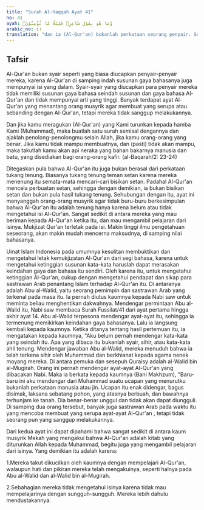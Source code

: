 ```yaml
---
title: "Surah Al-Haqqah Ayat 41"
no: 41
ayah: وَّمَا هُوَ بِقَوْلِ شَاعِرٍۗ قَلِيْلًا مَّا تُؤْمِنُوْنَۙ
arabic_no: ٤١
translation: "dan ia (Al-Qur'an) bukanlah perkataan seorang penyair. Sedikit sekali kamu beriman kepadanya. "
---
```


## Tafsir

Al-Qur'an bukan syair seperti yang biasa diucapkan penyair-penyair mereka, karena Al-Qur'an di samping indah susunan gaya bahasanya juga mempunyai isi yang dalam. Syair-syair yang diucapkan para penyair mereka tidak memiliki susunan gaya bahasa seindah susunan dan gaya bahasa Al-Qur'an dan tidak mempunyai arti yang tinggi. Banyak terdapat ayat Al-Qur'an yang menantang orang musyrik agar membuat yang serupa atau sebanding dengan Al-Qur'an, tetapi mereka tidak sanggup melakukannya. 

Dan jika kamu meragukan (Al-Qur'an) yang Kami turunkan kepada hamba Kami (Muhammad), maka buatlah satu surah semisal dengannya dan ajaklah penolong-penolongmu selain Allah, jika kamu orang-orang yang benar. Jika kamu tidak mampu membuatnya, dan (pasti) tidak akan mampu, maka takutlah kamu akan api neraka yang bahan bakarnya manusia dan batu, yang disediakan bagi orang-orang kafir. (al-Baqarah/2: 23-24)

Ditegaskan pula bahwa Al-Qur'an itu juga bukan berasal dari perkataan tukang tenung. Biasanya tukang tenung teman setan karena mereka menenung itu semata-mata mencari-cari bisikan setan. Padahal Al-Qur'an mencela perbuatan setan, sehingga dengan demikian, ia bukan bisikan setan dan bukan pula hasil tukang tenung. Sehubungan dengan itu, ayat ini menyanggah orang-orang musyrik agar tidak buru-buru berkesimpulan bahwa Al-Qur'an itu adalah tenung hanya karena belum atau tidak mengetahui isi Al-Qur'an. Sangat sedikit di antara mereka yang mau beriman kepada Al-Qur'an ketika itu, dan mau mengambil pelajaran dari isinya. Mukjizat Qur'an terletak pada isi. Makin tinggi ilmu pengetahuan seseorang, akan makin mudah mencerna maksudnya, di samping nilai bahasanya.

Umat Islam Indonesia pada umumnya kesulitan membuktikan dan mengetahui letak kemukjizatan Al-Qur'an dari segi bahasa, karena untuk mengetahui ketinggian susunan kata-kata haruslah dapat merasakan keindahan gaya dan bahasa itu sendiri. Oleh karena itu, untuk mengetahui ketinggian Al-Qur'an, cukup dengan mengetahui pendapat dan sikap para sastrawan Arab penantang Islam terhadap Al-Qur'an itu. Di antaranya adalah Abu al-Walid, yaitu seorang pemimpin dan sastrawan Arab yang terkenal pada masa itu. Ia pernah diutus kaumnya kepada Nabi saw untuk meminta beliau menghentikan dakwahnya. Mendengar permintaan Abu al-Walid itu, Nabi saw membaca Surah Fussilat/41 dari ayat pertama hingga akhir ayat 14. Abu al-Walid terpesona mendengar ayat-ayat itu, sehingga ia termenung memikirkan keindahan gaya bahasanya. Lalu ia langsung kembali kepada kaumnya. Ketika ditanya tentang hasil pertemuan itu, ia mengatakan kepada kaumnya, "Aku belum pernah mendengar kata-kata yang seindah itu. Apa yang dibaca itu bukanlah syair, sihir, atau kata-kata ahli tenung. Mendengar jawaban Abu al-Walid, mereka menuduh bahwa ia telah terkena sihir oleh Muhammad dan berkhianat kepada agama nenek moyang mereka. Di antara pemuka dan sesepuh Quraisy adalah al-Walid bin al-Mugirah. Orang ini pernah mendengar ayat-ayat Al-Qur'an yang dibacakan Nabi. Maka ia berkata kepada kaumnya (Bani Makhzum), "Baru-baru ini aku mendengar dari Muhammad suatu ucapan yang menurutku bukanlah perkataan manusia atau jin. Ucapan itu enak didengar, bagus disimak, laksana sebatang pohon, yang atasnya berbuah, dan bawahnya terhunjam ke tanah. Dia benar-benar unggul dan tidak akan dapat diungguli. Di samping dua orang tersebut, banyak juga sastrawan Arab pada waktu itu yang mencoba membuat yang serupa ayat-ayat Al-Qur'an , tetapi tidak seorang pun yang sanggup melakukannya.

Dari kedua ayat ini dapat dipahami bahwa sangat sedikit di antara kaum musyrik Mekah yang mengakui bahwa Al-Qur'an adalah kitab yang diturunkan Allah kepada Muhammad, begitu juga yang mengambil pelajaran dari isinya. Yang demikian itu adalah karena:

1.Mereka takut dikucilkan oleh kaumnya dengan mempelajari Al-Qur'an, walaupun hati dan pikiran mereka telah mengakuinya, seperti halnya pada Abu al-Walid dan al-Walid bin al-Mugirah.

2.Sebahagian mereka tidak mengetahui isinya karena tidak mau mempelajarinya dengan sungguh-sungguh. Mereka lebih dahulu mendustakannya.